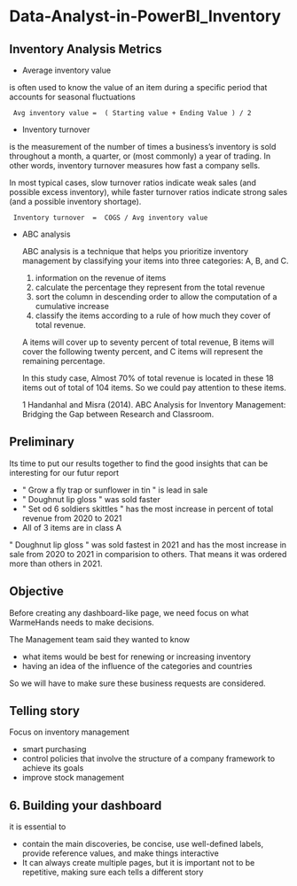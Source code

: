 # Data-Analyst-in-PowerBI_Inventory

## Inventory Analysis Metrics 
+ Average inventory value
  
 is often used to know the value of an item during a specific period that accounts for seasonal fluctuations

     Avg inventory value =  ( Starting value + Ending Value ) / 2
+ Inventory turnover
  
is the measurement of the number of times a business’s inventory is sold throughout a month, a quarter, or (most commonly) a year of trading. In other words, inventory turnover measures how fast a company sells. 

In most typical cases, slow turnover ratios indicate weak sales (and possible excess inventory), while faster turnover ratios indicate strong sales (and a possible inventory shortage). 
 
     Inventory turnover  =  COGS / Avg inventory value
+ ABC analysis
  
  ABC analysis is a technique that helps you prioritize inventory management by classifying your items into three categories: A, B, and C.
    1. information on the revenue of items 
    2. calculate the percentage they represent from the total revenue
    3. sort the column in descending order to allow the computation of a cumulative increase
    4. classify the items according to a rule of how much they cover of total revenue.
    
    A items will cover up to seventy percent of total revenue, B items will cover the following twenty percent, and C items will represent the remaining percentage.

    In this study case, Almost 70% of total revenue is located in these 18 items out of total of 104 items. So we could pay attention to these items.

  1 Handanhal and Misra (2014). ABC Analysis for Inventory Management: Bridging the Gap between Research and Classroom.


## Preliminary 
  Its time to put our results together to find the good insights that can be interesting for our futur report 

  + " Grow a fly trap or sunflower in tin "   is lead in sale
  + " Doughnut lip gloss "  was sold faster
  + " Set od 6 soldiers skittles " has the most increase in percent of total revenue from 2020 to 2021
  + All of 3 items are in class A   

 " Doughnut lip gloss " was sold fastest in 2021 and has the most increase in sale from 2020 to 2021 in comparision to others. That means it was ordered more than others in 2021.

## Objective

Before creating any dashboard-like page, we need focus on what WarmeHands needs to make decisions. 

The Management team said they wanted to know 
+ what items would be best for renewing or increasing inventory
+ having an idea of the influence of the categories and countries

 So we will have to make sure these business requests are considered.

## Telling story 
Focus on inventory management 
+ smart purchasing
+ control policies that involve the structure of a company framework to achieve its goals
+ improve stock management 

## 6. Building your dashboard
 it is essential to 
 + contain the main discoveries, be concise, use well-defined labels, provide reference values, and make things interactive
 + It can always create multiple pages, but it is important not to be repetitive, making sure each tells a different story
